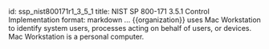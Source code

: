 id: ssp_nist800171r1_3_5_1
title: NIST SP 800-171 3.5.1 Control Implementation
format: markdown
...
{{organization}} uses Mac Workstation to identify system users, processes acting on behalf of users, or devices. Mac Workstation is a personal computer.

